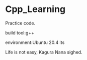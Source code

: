 # Cpp_Learning
Practice code.

build tool:g++

environment:Ubuntu 20.4 lts

Life is not easy, Kagura Nana sighed.
